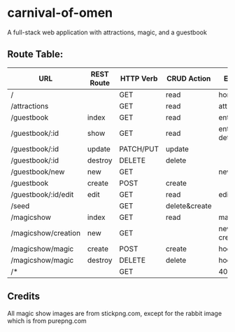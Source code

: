 # carnival-of-omen
A full-stack web application with attractions, magic, and a guestbook

## Route Table:
| URL                 | REST Route | HTTP Verb | CRUD Action  | EJS View(s)       | View Created?| Route tested?|
|---------------------|------------|-----------|--------------|-------------------|--------------|--------------|
| /                   |            | GET       | read         | home.ejs          | No           |**Yes**       |
| /attractions        |            | GET       | read         | attractions.ejs   | No           |**Yes**       |
| /guestbook          | index      | GET       | read         | entry-index.ejs   | No           |**Yes**       |
| /guestbook/:id      | show       | GET       | read         | entry-details.ejs | No           |**Yes**       |
| /guestbook/:id      | update     | PATCH/PUT | update       |                   |              |              |
| /guestbook/:id      | destroy    | DELETE    | delete       |                   |              |              |
| /guestbook/new      | new        | GET       |              | new-entry.ejs     | No           |**Yes**       |
| /guestbook          | create     | POST      | create       |                   |              |              |
| /guestbook/:id/edit | edit       | GET       | read         | edit-entry.ejs    | No           |              |
| /seed               |            | GET       | delete&create|                   |              |**Yes**       |
| /magicshow          | index      | GET       | read         | magicshow.ejs     | No           |**Yes**       |
| /magicshow/creation | new        | GET       |              | new-creation.ejs  | No           |**Yes**       |
| /magicshow/magic    | create     | POST      | create       | hocuspocus.ejs    | No           |              |
| /magicshow/magic    | destroy    | DELETE    | delete       | hocuspocus.ejs    | No           |              |
| /*                  |            | GET       |              | 404.ejs           | No           |**Yes**       |

## Credits
All magic show images are from stickpng.com, except for the rabbit image which is from purepng.com